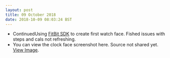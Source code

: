 ```yaml
---
layout: post
title: 09 October 2018 
date: 2018-10-09 08:03:24 BST
---
```

+ ContinuedUsing [FitBit SDK](https://dev.fitbit.com) to create first watch face. Fished issues with steps and cals not refreshing.
+ You can view the clock face screenshot here. Source not shared yet. [View Image](https://i.postimg.cc/y8WhhQRq/Clock_Face_Screenshot.png).
